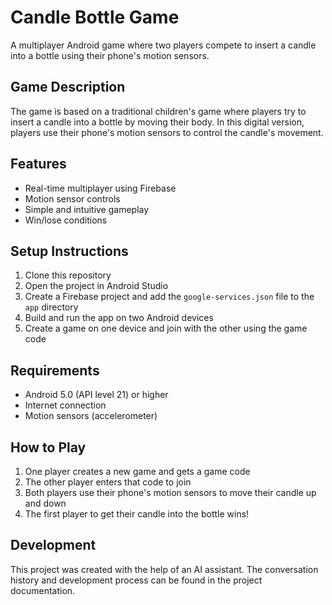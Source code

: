 # Candle Bottle Game

A multiplayer Android game where two players compete to insert a candle into a bottle using their phone's motion sensors.

## Game Description
The game is based on a traditional children's game where players try to insert a candle into a bottle by moving their body. In this digital version, players use their phone's motion sensors to control the candle's movement.

## Features
- Real-time multiplayer using Firebase
- Motion sensor controls
- Simple and intuitive gameplay
- Win/lose conditions

## Setup Instructions
1. Clone this repository
2. Open the project in Android Studio
3. Create a Firebase project and add the `google-services.json` file to the `app` directory
4. Build and run the app on two Android devices
5. Create a game on one device and join with the other using the game code

## Requirements
- Android 5.0 (API level 21) or higher
- Internet connection
- Motion sensors (accelerometer)

## How to Play
1. One player creates a new game and gets a game code
2. The other player enters that code to join
3. Both players use their phone's motion sensors to move their candle up and down
4. The first player to get their candle into the bottle wins!

## Development
This project was created with the help of an AI assistant. The conversation history and development process can be found in the project documentation. 